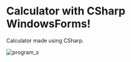 # Calculator with CSharp WindowsForms!

Calculator made using CSharp.

![program_s](https://github.com/metinardakantarci/CSharp-calcuator/assets/55920692/07f8e984-c7c5-4276-81c8-8e0c5af81dc3)
